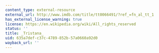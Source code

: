 ```yaml
---
content_type: external-resource
external_url: http://www.imdb.com/title/tt0066491/?ref_=fn_al_tt_1
has_external_license_warning: true
license: https://en.wikipedia.org/wiki/All_rights_reserved
status: ''
title: _Tristana_
uid: 635a7def-c37c-4789-852b-57a0660a92d0
wayback_url: ''
---
```

